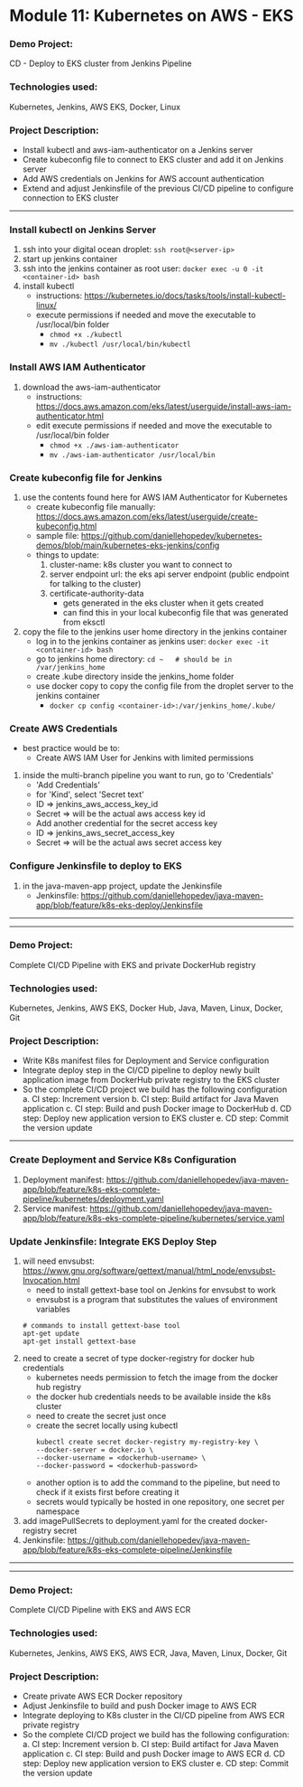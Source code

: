 # Module 11: Kubernetes on AWS - EKS

### Demo Project:
CD - Deploy to EKS cluster from Jenkins Pipeline

### Technologies used:
Kubernetes, Jenkins, AWS EKS, Docker, Linux

### Project Description:
- Install kubectl and aws-iam-authenticator on a Jenkins server
- Create kubeconfig file to connect to EKS cluster and add it on Jenkins server
- Add AWS credentials on Jenkins for AWS account authentication
- Extend and adjust Jenkinsfile of the previous CI/CD pipeline to configure connection to EKS cluster
---
### Install kubectl on Jenkins Server
1. ssh into your digital ocean droplet: `ssh root@<server-ip>`
2. start up jenkins container
3. ssh into the jenkins container as root user: `docker exec -u 0 -it <container-id> bash`
4. install kubectl
    - instructions: https://kubernetes.io/docs/tasks/tools/install-kubectl-linux/
    - execute permissions if needed and move the executable to /usr/local/bin folder
        - `chmod +x ./kubectl`
        - `mv ./kubectl /usr/local/bin/kubectl`

### Install AWS IAM Authenticator
1. download the aws-iam-authenticator 
    - instructions: https://docs.aws.amazon.com/eks/latest/userguide/install-aws-iam-authenticator.html
    - edit execute permissions if needed and move the executable to /usr/local/bin folder
        - `chmod +x ./aws-iam-authenticator`
        - `mv ./aws-iam-authenticator /usr/local/bin`

### Create kubeconfig file for Jenkins
1. use the contents found here for AWS IAM Authenticator for Kubernetes
    - create kubeconfig file manually: https://docs.aws.amazon.com/eks/latest/userguide/create-kubeconfig.html
    - sample file: https://github.com/daniellehopedev/kubernetes-demos/blob/main/kubernetes-eks-jenkins/config
    - things to update:
        1. cluster-name: k8s cluster you want to connect to
        2. server endpoint url: the eks api server endpoint (public endpoint for talking to the cluster)
        3. certificate-authority-data
            - gets generated in the eks cluster when it gets created
            - can find this in your local kubeconfig file that was generated from eksctl 
2. copy the file to the jenkins user home directory in the jenkins container
    - log in to the jenkins container as jenkins user: `docker exec -it <container-id> bash`
    - go to jenkins home directory: `cd ~   # should be in /var/jenkins_home`
    - create .kube directory inside the jenkins_home folder
    - use docker copy to copy the config file from the droplet server to the jenkins container
        - `docker cp config <container-id>:/var/jenkins_home/.kube/`

### Create AWS Credentials
- best practice would be to:
    - Create AWS IAM User for Jenkins with limited permissions
1. inside the multi-branch pipeline you want to run, go to 'Credentials'
    - 'Add Credentials'
    - for 'Kind', select 'Secret text'
    - ID => jenkins_aws_access_key_id
    - Secret => will be the actual aws access key id
    - Add another credential for the secret access key
    - ID => jenkins_aws_secret_access_key
    - Secret => will be the actual aws secret access key

### Configure Jenkinsfile to deploy to EKS
1. in the java-maven-app project, update the Jenkinsfile
    - Jenkinsfile: https://github.com/daniellehopedev/java-maven-app/blob/feature/k8s-eks-deploy/Jenkinsfile

---
---

### Demo Project:
Complete CI/CD Pipeline with EKS and private DockerHub registry

### Technologies used:
Kubernetes, Jenkins, AWS EKS, Docker Hub, Java, Maven, Linux, Docker, Git

### Project Description:
- Write K8s manifest files for Deployment and Service configuration
- Integrate deploy step in the CI/CD pipeline to deploy newly built application image from DockerHub private registry to the EKS cluster
- So the complete CI/CD project we build has the following configuration
    a. CI step: Increment version
    b. CI step: Build artifact for Java Maven application
    c. CI step: Build and push Docker image to DockerHub
    d. CD step: Deploy new application version to EKS cluster
    e. CD step: Commit the version update
---
### Create Deployment and Service K8s Configuration
1. Deployment manifest: https://github.com/daniellehopedev/java-maven-app/blob/feature/k8s-eks-complete-pipeline/kubernetes/deployment.yaml
2. Service manifest: https://github.com/daniellehopedev/java-maven-app/blob/feature/k8s-eks-complete-pipeline/kubernetes/service.yaml

### Update Jenkinsfile: Integrate EKS Deploy Step
1. will need envsubst: https://www.gnu.org/software/gettext/manual/html_node/envsubst-Invocation.html
    - need to install gettext-base tool on Jenkins for envsubst to work
    - envsubst is a program that substitutes the values of environment variables
    ```
    # commands to install gettext-base tool
    apt-get update
    apt-get install gettext-base
    ```
2. need to create a secret of type docker-registry for docker hub credentials
    - kubernetes needs permission to fetch the image from the docker hub registry
    - the docker hub credentials needs to be available inside the k8s cluster
    - need to create the secret just once
    - create the secret locally using kubectl
        ```
        kubectl create secret docker-registry my-registry-key \
        --docker-server = docker.io \
        --docker-username = <dockerhub-username> \
        --docker-password = <dockerhub-password>
        ```
    - another option is to add the command to the pipeline, but need to check if it exists first before creating it
    - secrets would typically be hosted in one repository, one secret per namespace
3. add imagePullSecrets to deployment.yaml for the created docker-registry secret
4. Jenkinsfile: https://github.com/daniellehopedev/java-maven-app/blob/feature/k8s-eks-complete-pipeline/Jenkinsfile

---
---
### Demo Project:
Complete CI/CD Pipeline with EKS and AWS ECR

### Technologies used:
Kubernetes, Jenkins, AWS EKS, AWS ECR, Java, Maven, Linux, Docker, Git

### Project Description:
- Create private AWS ECR Docker repository
- Adjust Jenkinsfile to build and push Docker image to AWS ECR
- Integrate deploying to K8s cluster in the CI/CD pipeline from AWS ECR private registry
- So the complete CI/CD project we build has the following configuration:
    a. CI step: Increment version
    b. CI step: Build artifact for Java Maven application
    c. CI step: Build and push Docker image to AWS ECR
    d. CD step: Deploy new application version to EKS cluster
    e. CD step: Commit the version update